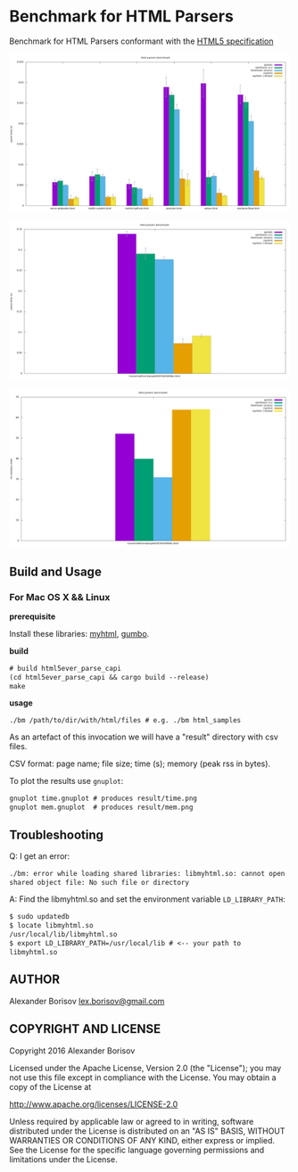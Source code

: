 # Benchmark for HTML Parsers

Benchmark for HTML Parsers conformant with the [HTML5 specification]

![time on html_samples](/images/time_html_samples.png)

![time on large_html_4mb](/images/time_large_html_4mb.png)

![memory on large_html_4mb](/images/memory_large_html_4mb.png)

## Build and Usage

### For Mac OS X && Linux

**prerequisite** 

Install these libraries: [myhtml], [gumbo].

**build**
```shell
# build html5ever_parse_capi
(cd html5ever_parse_capi && cargo build --release)
make
```

**usage**
```shell
./bm /path/to/dir/with/html/files # e.g. ./bm html_samples
```

As an artefact of this invocation we will have a "result" directory with csv files.

CSV format: page name; file size; time (s); memory (peak rss in bytes).

To plot the results use `gnuplot`:
```shell
gnuplot time.gnuplot # produces result/time.png
gnuplot mem.gnuplot  # produces result/mem.png
```


## Troubleshooting

Q: I get an error:

```shell
./bm: error while loading shared libraries: libmyhtml.so: cannot open shared object file: No such file or directory
```

A: Find the libmyhtml.so and set the environment variable `LD_LIBRARY_PATH`:

```shell
$ sudo updatedb
$ locate libmyhtml.so
/usr/local/lib/libmyhtml.so
$ export LD_LIBRARY_PATH=/usr/local/lib # <-- your path to libmyhtml.so
```

## AUTHOR

Alexander Borisov <lex.borisov@gmail.com>

## COPYRIGHT AND LICENSE

Copyright 2016 Alexander Borisov

Licensed under the Apache License, Version 2.0 (the "License"); you may not use this file except in compliance with the License.
You may obtain a copy of the License at

http://www.apache.org/licenses/LICENSE-2.0

Unless required by applicable law or agreed to in writing, software distributed under the License is distributed on an "AS IS" BASIS, WITHOUT WARRANTIES OR CONDITIONS OF ANY KIND, either express or implied.
See the License for the specific language governing permissions and limitations under the License.


[HTML5 specification]: https://html.spec.whatwg.org/multipage/
[myhtml]: https://github.com/lexborisov/myhtml
[gumbo]: https://github.com/google/gumbo-parser
[html2html_lib]: https://github.com/swizard0/html2html_lib



